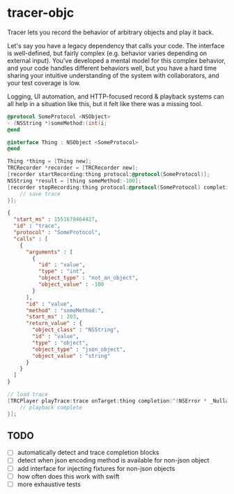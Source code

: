 # tracer-objc

Tracer lets you record the behavior of arbitrary objects and play it back.

Let's say you have a legacy dependency that calls your code. The interface is well-defined, but fairly complex (e.g. behavior varies depending on external input). You've developed a mental model for this complex behavior, and your code handles different behaviors well, but you have a hard time sharing your intuitive understanding of the system with collaborators, and your test coverage is low. 

Logging, UI automation, and HTTP-focused record & playback systems can all help in a situation like this, but it felt like there was a missing tool.

```objective-c
@protocol SomeProtocol <NSObject>
- (NSString *)someMethod:(int)i;
@end

@interface Thing : NSObject <SomeProtocol>
@end
```

```objective-c
Thing *thing = [Thing new];
TRCRecorder *recorder = [TRCRecorder new];
[recorder startRecording:thing protocol:@protocol(SomeProtocol)];
NSString *result = [thing someMethod:-100];
[recorder stopRecording:thing protocol:@protocol(SomeProtocol) completion:^(TRCTrace *trace, NSError *error) {
    // save trace
}];
```

```json
{
  "start_ms" : 1551678464427,
  "id" : "trace",
  "protocol" : "SomeProtocol",
  "calls" : [
    {
      "arguments" : [
        {
          "id" : "value",
          "type" : "int",
          "object_type" : "not_an_object",
          "object_value" : -100
        }
      ],
      "id" : "value",
      "method" : "someMethod:",
      "start_ms" : 203,
      "return_value" : {
        "object_class" : "NSString",
        "id" : "value",
        "type" : "object",
        "object_type" : "json_object",
        "object_value" : "string"
      }
    }
  ]
}
```

```objective-c
// load trace
[TRCPlayer playTrace:trace onTarget:thing completion:^(NSError * _Nullable error) {
    // playback complete
}];
```


## TODO
- [ ] automatically detect and trace completion blocks
- [ ] detect when json encoding method is available for non-json object
- [ ] add interface for injecting fixtures for non-json objects
- [ ] how often does this work with swift
- [ ] more exhaustive tests
